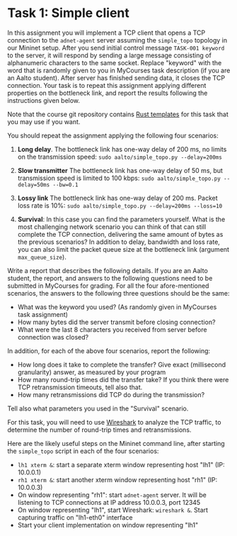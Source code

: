 # Task 1: Simple client

In this assignment you will implement a TCP client that opens a TCP connection
to the `adnet-agent` server assuming the `simple_topo` topology in our Mininet
setup. After you send initial control message `TASK-001 keyword` to the server,
it will respond by sending a large message consisting of alphanumeric characters
to the same socket. Replace "keyword" with the word that is randomly given to
you in MyCourses task description (if you are an Aalto student). After server
has finished sending data, it closes the TCP connection. Your task is to repeat
this assignment applying different properties on the bottleneck link, and report
the results following the instructions given below.

Note that the course git repository contains [Rust
templates](https://github.com/PasiSa/AdvancedNetworking/tree/main/assignments/task-001)
for this task that you may use if you want.

You should repeat the assignment applying the following four scenarios:

1. **Long delay**. The bottleneck link has one-way delay of 200 ms, no limits on
   the transmission speed:
   `sudo aalto/simple_topo.py --delay=200ms`

2. **Slow transmitter** The bottleneck link has one-way delay of 50 ms, but
   transmission speed is limited to 100 kbps:
   `sudo aalto/simple_topo.py --delay=50ms --bw=0.1`

3. **Lossy link** The bottleneck link has one-way delay of 200 ms. Packet loss
   rate is 10%:
   `sudo aalto/simple_topo.py --delay=200ms --loss=10`

4. **Survival**: In this case you can find the parameters yourself. What is the
   most challenging network scenario you can think of that can still complete
   the TCP connection, delivering the same amount of bytes as the previous
   scenarios? In addition to delay, bandwidth and loss rate, you can also limit
   the packet queue size at the bottleneck link (argument `max_queue_size`).

Write a report that describes the following details. If you are an Aalto
student, the report, and answers to the following questions need to be submitted
in MyCourses for grading. For all the four afore-mentioned scenarios, the
answers to the following three questions should be the same:

- What was the keyword you used? (As randomly given in MyCourses task assignment)
- How many bytes did the server transmit before closing connection?
- What were the last 8 characters you received from server before connection was
  closed?

In addition, for each of the above four scenarios, report the following:

- How long does it take to complete the transfer? Give exact (millisecond
  granularity) answer, as measured by your program
- How many round-trip times did the transfer take? If you think there were TCP
  retransmission timeouts, tell also that.
- How many retransmissions did TCP do during the transmission?

Tell also what parameters you used in the "Survival" scenario.

For this task, you will need to use [Wireshark](https://www.wireshark.org/) to
analyze the TCP traffic, to determine the number of round-trip times and
retransmissions.

Here are the likely useful steps on the Mininet command line, after starting
the `simple_topo` script in each of the four scenarios:

- `lh1 xterm &`: start a separate xterm window representing host "lh1" (IP:
  10.0.0.1)
- `rh1 xterm &`: start another xterm window representing host "rh1" (IP:
  10.0.0.3)
- On window representing "rh1": start `adnet-agent` server. It will be listening
  to TCP connections at IP address 10.0.0.3, port 12345
- On window representing "lh1", start Wireshark: `wireshark &`. Start capturing
  traffic on "lh1-eth0" interface
- Start your client implementation on window representing "lh1"
